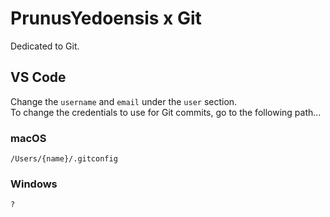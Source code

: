 # PrunusYedoensis x Git

Dedicated to Git.

## VS Code

Change the ` username ` and ` email ` under the ` user ` section.  
To change the credentials to use for Git commits, go to the following path...

### macOS

` /Users/{name}/.gitconfig `

### Windows

` ? `
